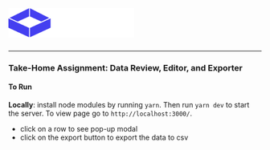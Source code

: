 <a href="https://www.lume.ai" target="_blank">
  <picture>
    <source media="(prefers-color-scheme: dark)" srcset="/data-review-assignment/public/logo_title.png" style="max-width: 100%; width: 250px; margin-bottom: 20px">
    <img alt="OpenAI Cookbook Logo" src="/data-review-assignment/public/logo_title.png" width="250px">
  </picture>
</a>

<h3></h3>
 
---

### **Take-Home Assignment: Data Review, Editor, and Exporter**

#### To Run
**Locally**: install node modules by running `yarn`. Then run `yarn dev` to start the server. To view page go to `http://localhost:3000/`.

- click on a row to see pop-up modal
- click on the export button to export the data to csv